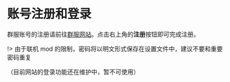 # 账号注册和登录

群服账号的注册请前往[群服网站](http://centralteam.cn:234/)。点击右上角的**注册**按钮即可完成注册。

!> 由于联机 mod 的限制，密码将以明文形式保存在设置文件中，建议不要和重要密码重复

（目前网站的登录功能还在维护中，暂不可使用）
